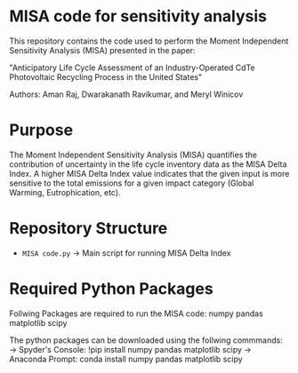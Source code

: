 # MISA code for sensitivity analysis
This repository contains the code used to perform the Moment Independent Sensitivity Analysis (MISA) presented in the paper:

"Anticipatory Life Cycle Assessment of an Industry-Operated CdTe Photovoltaic Recycling Process in the United States"

Authors: Aman Raj, Dwarakanath Ravikumar, and Meryl Winicov

# Purpose
The Moment Independent Sensitivity Analysis (MISA) quantifies the contribution of uncertainty in the life cycle inventory data as the MISA Delta Index. A higher MISA Delta Index value indicates that the given input is more sensitive to the total emissions for a given impact category (Global Warming, Eutrophication, etc).

# Repository Structure
- `MISA code.py`                                         → Main script for running MISA Delta Index

# Required Python Packages
Follwing Packages are required to run the MISA code:
numpy
pandas
matplotlib
scipy

The python packages can be downloaded using the follwing commmands:
→ Spyder's Console: !pip install numpy pandas matplotlib scipy
→ Anaconda Prompt: conda install numpy pandas matplotlib scipy
